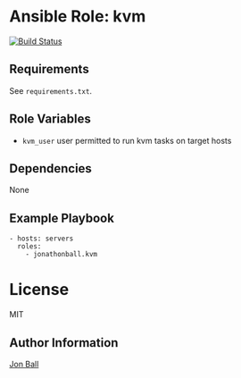 # Ansible Role: kvm

[![Build Status](https://travis-ci.org/jonathonball/ansible-role-kvm.svg?branch=main)](https://travis-ci.org/jonathonball/ansible-role-kvm)

## Requirements

See `requirements.txt`.

## Role Variables

- `kvm_user` user permitted to run kvm tasks on target hosts

## Dependencies

None

## Example Playbook

    - hosts: servers
      roles:
        - jonathonball.kvm

# License

MIT

## Author Information

[Jon Ball](mailto:jonathon.ball@gmail.com)
